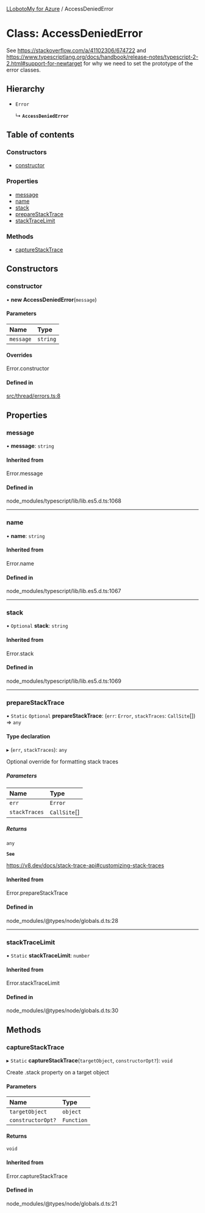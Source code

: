 [LLobotoMy for Azure](../README.md) / AccessDeniedError

# Class: AccessDeniedError

See https://stackoverflow.com/a/41102306/674722 and
https://www.typescriptlang.org/docs/handbook/release-notes/typescript-2-2.html#support-for-newtarget
for why we need to set the prototype of the error classes.

## Hierarchy

- `Error`

  ↳ **`AccessDeniedError`**

## Table of contents

### Constructors

- [constructor](AccessDeniedError.md#constructor)

### Properties

- [message](AccessDeniedError.md#message)
- [name](AccessDeniedError.md#name)
- [stack](AccessDeniedError.md#stack)
- [prepareStackTrace](AccessDeniedError.md#preparestacktrace)
- [stackTraceLimit](AccessDeniedError.md#stacktracelimit)

### Methods

- [captureStackTrace](AccessDeniedError.md#capturestacktrace)

## Constructors

### constructor

• **new AccessDeniedError**(`message`)

#### Parameters

| Name | Type |
| :------ | :------ |
| `message` | `string` |

#### Overrides

Error.constructor

#### Defined in

[src/thread/errors.ts:8](https://github.com/paztek/llobotomy-azure/blob/daad388/src/thread/errors.ts#L8)

## Properties

### message

• **message**: `string`

#### Inherited from

Error.message

#### Defined in

node_modules/typescript/lib/lib.es5.d.ts:1068

___

### name

• **name**: `string`

#### Inherited from

Error.name

#### Defined in

node_modules/typescript/lib/lib.es5.d.ts:1067

___

### stack

• `Optional` **stack**: `string`

#### Inherited from

Error.stack

#### Defined in

node_modules/typescript/lib/lib.es5.d.ts:1069

___

### prepareStackTrace

▪ `Static` `Optional` **prepareStackTrace**: (`err`: `Error`, `stackTraces`: `CallSite`[]) => `any`

#### Type declaration

▸ (`err`, `stackTraces`): `any`

Optional override for formatting stack traces

##### Parameters

| Name | Type |
| :------ | :------ |
| `err` | `Error` |
| `stackTraces` | `CallSite`[] |

##### Returns

`any`

**`See`**

https://v8.dev/docs/stack-trace-api#customizing-stack-traces

#### Inherited from

Error.prepareStackTrace

#### Defined in

node_modules/@types/node/globals.d.ts:28

___

### stackTraceLimit

▪ `Static` **stackTraceLimit**: `number`

#### Inherited from

Error.stackTraceLimit

#### Defined in

node_modules/@types/node/globals.d.ts:30

## Methods

### captureStackTrace

▸ `Static` **captureStackTrace**(`targetObject`, `constructorOpt?`): `void`

Create .stack property on a target object

#### Parameters

| Name | Type |
| :------ | :------ |
| `targetObject` | `object` |
| `constructorOpt?` | `Function` |

#### Returns

`void`

#### Inherited from

Error.captureStackTrace

#### Defined in

node_modules/@types/node/globals.d.ts:21
